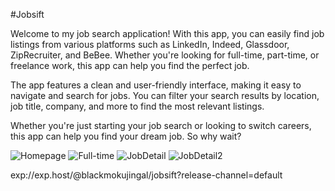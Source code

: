 
#Jobsift 

Welcome to my job search application! With this app, you can easily find job listings from various platforms such as LinkedIn, Indeed, Glassdoor, ZipRecruiter, and BeBee. 
Whether you're looking for full-time, part-time, or freelance work, this app can help you find the perfect job.

The app features a clean and user-friendly interface, making it easy to navigate and search for jobs. You can filter your search results by location, job title, company, and more to find the most relevant listings.

Whether you're just starting your job search or looking to switch careers, this app can help you find your dream job. So why wait? 



![Homepage](https://user-images.githubusercontent.com/108659552/235919491-16178d31-6716-4bdd-9ef6-7b5f25c7b57e.jpg)
![Full-time](https://user-images.githubusercontent.com/108659552/235919510-17cfd060-b4bc-40fd-8454-917f5534fb9f.jpg)
![JobDetail](https://user-images.githubusercontent.com/108659552/235919523-2ef85d8f-80ee-4e19-90b4-1ea451e1a34a.jpg)
![JobDetail2](https://user-images.githubusercontent.com/108659552/235919536-62cc49a4-949e-4b59-ae19-806c264b38ec.jpg)


exp://exp.host/@blackmokujingal/jobsift?release-channel=default
